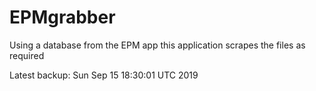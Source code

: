 # EPMgrabber
Using a database from the EPM app this application scrapes the files as required


Latest backup: Sun Sep 15 18:30:01 UTC 2019
